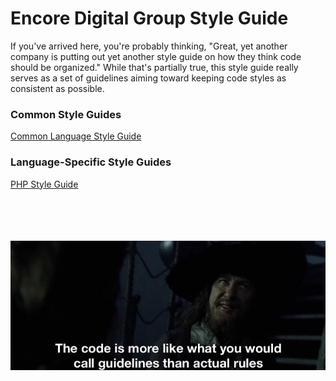 # Encore Digital Group Style Guide

If you've arrived here, you're probably thinking, "Great, yet another company is putting out yet another style guide on how they think code should be organized." While that's partially true, this style guide really serves as a set of guidelines aiming toward keeping code styles as consistent as possible.

### Common Style Guides

[Common Language Style Guide](/guides/common.md)

### Language-Specific Style Guides

[PHP Style Guide](/guides/Language/PHP.md)

<br /><br /><br /><br />
![](/img/the-code-is-more-like-guidelines.jpg)
